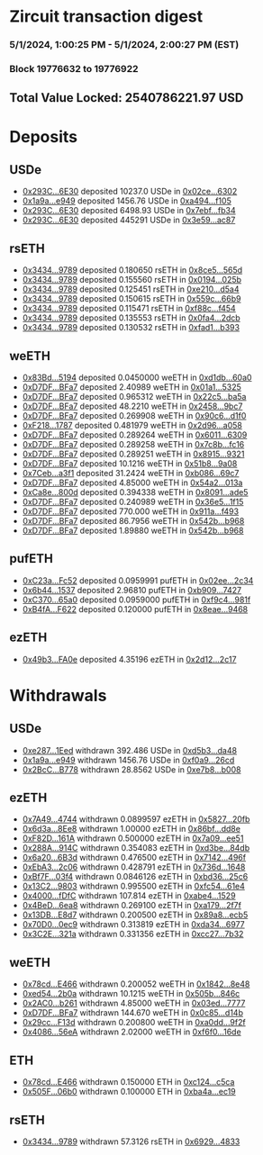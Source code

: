 # Zircuit transaction digest
### 5/1/2024, 1:00:25 PM - 5/1/2024, 2:00:27 PM (EST)
### Block 19776632 to 19776922

## Total Value Locked: 2540786221.97 USD

# Deposits
## USDe
- [0x293C...6E30](https://etherscan.io/address/0x293C6937D8D82e05B01335F7B33FBA0c8e256E30) deposited 10237.0 USDe in [0x02ce...6302](https://etherscan.io/tx/0x293C6937D8D82e05B01335F7B33FBA0c8e256E30)
- [0x1a9a...e949](https://etherscan.io/address/0x1a9aaD659a90876C440a93818a1957F8C522e949) deposited 1456.76 USDe in [0xa494...f105](https://etherscan.io/tx/0x1a9aaD659a90876C440a93818a1957F8C522e949)
- [0x293C...6E30](https://etherscan.io/address/0x293C6937D8D82e05B01335F7B33FBA0c8e256E30) deposited 6498.93 USDe in [0x7ebf...fb34](https://etherscan.io/tx/0x293C6937D8D82e05B01335F7B33FBA0c8e256E30)
- [0x293C...6E30](https://etherscan.io/address/0x293C6937D8D82e05B01335F7B33FBA0c8e256E30) deposited 445291 USDe in [0x3e59...ac87](https://etherscan.io/tx/0x293C6937D8D82e05B01335F7B33FBA0c8e256E30)
## rsETH
- [0x3434...9789](https://etherscan.io/address/0x34349c5569e7B846c3558961552D2202760A9789) deposited 0.180650 rsETH in [0x8ce5...565d](https://etherscan.io/tx/0x34349c5569e7B846c3558961552D2202760A9789)
- [0x3434...9789](https://etherscan.io/address/0x34349c5569e7B846c3558961552D2202760A9789) deposited 0.155560 rsETH in [0x0194...025b](https://etherscan.io/tx/0x34349c5569e7B846c3558961552D2202760A9789)
- [0x3434...9789](https://etherscan.io/address/0x34349c5569e7B846c3558961552D2202760A9789) deposited 0.125451 rsETH in [0xe210...d5a4](https://etherscan.io/tx/0x34349c5569e7B846c3558961552D2202760A9789)
- [0x3434...9789](https://etherscan.io/address/0x34349c5569e7B846c3558961552D2202760A9789) deposited 0.150615 rsETH in [0x559c...66b9](https://etherscan.io/tx/0x34349c5569e7B846c3558961552D2202760A9789)
- [0x3434...9789](https://etherscan.io/address/0x34349c5569e7B846c3558961552D2202760A9789) deposited 0.115471 rsETH in [0xf88c...f454](https://etherscan.io/tx/0x34349c5569e7B846c3558961552D2202760A9789)
- [0x3434...9789](https://etherscan.io/address/0x34349c5569e7B846c3558961552D2202760A9789) deposited 0.135553 rsETH in [0x0fa4...2dcb](https://etherscan.io/tx/0x34349c5569e7B846c3558961552D2202760A9789)
- [0x3434...9789](https://etherscan.io/address/0x34349c5569e7B846c3558961552D2202760A9789) deposited 0.130532 rsETH in [0xfad1...b393](https://etherscan.io/tx/0x34349c5569e7B846c3558961552D2202760A9789)
## weETH
- [0x83Bd...5194](https://etherscan.io/address/0x83Bd8E49895EFA119e056F4042bb9Ad5a6EE5194) deposited 0.0450000 weETH in [0xd1db...60a0](https://etherscan.io/tx/0x83Bd8E49895EFA119e056F4042bb9Ad5a6EE5194)
- [0xD7DF...BFa7](https://etherscan.io/address/0xD7DF7E085214743530afF339aFC420c7c720BFa7) deposited 2.40989 weETH in [0x01a1...5325](https://etherscan.io/tx/0xD7DF7E085214743530afF339aFC420c7c720BFa7)
- [0xD7DF...BFa7](https://etherscan.io/address/0xD7DF7E085214743530afF339aFC420c7c720BFa7) deposited 0.965312 weETH in [0x22c5...ba5a](https://etherscan.io/tx/0xD7DF7E085214743530afF339aFC420c7c720BFa7)
- [0xD7DF...BFa7](https://etherscan.io/address/0xD7DF7E085214743530afF339aFC420c7c720BFa7) deposited 48.2210 weETH in [0x2458...9bc7](https://etherscan.io/tx/0xD7DF7E085214743530afF339aFC420c7c720BFa7)
- [0xD7DF...BFa7](https://etherscan.io/address/0xD7DF7E085214743530afF339aFC420c7c720BFa7) deposited 0.269908 weETH in [0x90c6...d1f0](https://etherscan.io/tx/0xD7DF7E085214743530afF339aFC420c7c720BFa7)
- [0xF218...1787](https://etherscan.io/address/0xF218e9DB5a80F0faB86a7602c9A4f1d28F5f1787) deposited 0.481979 weETH in [0x2d96...a058](https://etherscan.io/tx/0xF218e9DB5a80F0faB86a7602c9A4f1d28F5f1787)
- [0xD7DF...BFa7](https://etherscan.io/address/0xD7DF7E085214743530afF339aFC420c7c720BFa7) deposited 0.289264 weETH in [0x6011...6309](https://etherscan.io/tx/0xD7DF7E085214743530afF339aFC420c7c720BFa7)
- [0xD7DF...BFa7](https://etherscan.io/address/0xD7DF7E085214743530afF339aFC420c7c720BFa7) deposited 0.289258 weETH in [0x7c8b...fc16](https://etherscan.io/tx/0xD7DF7E085214743530afF339aFC420c7c720BFa7)
- [0xD7DF...BFa7](https://etherscan.io/address/0xD7DF7E085214743530afF339aFC420c7c720BFa7) deposited 0.289251 weETH in [0x8915...9321](https://etherscan.io/tx/0xD7DF7E085214743530afF339aFC420c7c720BFa7)
- [0xD7DF...BFa7](https://etherscan.io/address/0xD7DF7E085214743530afF339aFC420c7c720BFa7) deposited 10.1216 weETH in [0x51b8...9a08](https://etherscan.io/tx/0xD7DF7E085214743530afF339aFC420c7c720BFa7)
- [0x7Ceb...a3f1](https://etherscan.io/address/0x7Ceb48222fE2D703d2a9Ea93768576CA78ECa3f1) deposited 31.2424 weETH in [0xb086...69c7](https://etherscan.io/tx/0x7Ceb48222fE2D703d2a9Ea93768576CA78ECa3f1)
- [0xD7DF...BFa7](https://etherscan.io/address/0xD7DF7E085214743530afF339aFC420c7c720BFa7) deposited 4.85000 weETH in [0x54a2...013a](https://etherscan.io/tx/0xD7DF7E085214743530afF339aFC420c7c720BFa7)
- [0xCa8e...800d](https://etherscan.io/address/0xCa8e1ABddFC8bC818c231eC2669D8f0f7559800d) deposited 0.394338 weETH in [0x8091...ade5](https://etherscan.io/tx/0xCa8e1ABddFC8bC818c231eC2669D8f0f7559800d)
- [0xD7DF...BFa7](https://etherscan.io/address/0xD7DF7E085214743530afF339aFC420c7c720BFa7) deposited 0.240989 weETH in [0x36e5...1f15](https://etherscan.io/tx/0xD7DF7E085214743530afF339aFC420c7c720BFa7)
- [0xD7DF...BFa7](https://etherscan.io/address/0xD7DF7E085214743530afF339aFC420c7c720BFa7) deposited 770.000 weETH in [0x911a...f493](https://etherscan.io/tx/0xD7DF7E085214743530afF339aFC420c7c720BFa7)
- [0xD7DF...BFa7](https://etherscan.io/address/0xD7DF7E085214743530afF339aFC420c7c720BFa7) deposited 86.7956 weETH in [0x542b...b968](https://etherscan.io/tx/0xD7DF7E085214743530afF339aFC420c7c720BFa7)
- [0xD7DF...BFa7](https://etherscan.io/address/0xD7DF7E085214743530afF339aFC420c7c720BFa7) deposited 1.89880 weETH in [0x542b...b968](https://etherscan.io/tx/0xD7DF7E085214743530afF339aFC420c7c720BFa7)
## pufETH
- [0xC23a...Fc52](https://etherscan.io/address/0xC23a2Bc59b3861114A83bA77377b3a523C27Fc52) deposited 0.0959991 pufETH in [0x02ee...2c34](https://etherscan.io/tx/0xC23a2Bc59b3861114A83bA77377b3a523C27Fc52)
- [0x6b44...1537](https://etherscan.io/address/0x6b44Df90C07C4316A12DD0cAc2d73DD94C4E1537) deposited 2.96810 pufETH in [0xb909...7427](https://etherscan.io/tx/0x6b44Df90C07C4316A12DD0cAc2d73DD94C4E1537)
- [0xC370...65a0](https://etherscan.io/address/0xC37080c08EcB568938F6C8CD774A3200D07965a0) deposited 0.0959000 pufETH in [0xf9c4...981f](https://etherscan.io/tx/0xC37080c08EcB568938F6C8CD774A3200D07965a0)
- [0xB4fA...F622](https://etherscan.io/address/0xB4fA878f282Df64c86B1EF214a746120FE18F622) deposited 0.120000 pufETH in [0x8eae...9468](https://etherscan.io/tx/0xB4fA878f282Df64c86B1EF214a746120FE18F622)
## ezETH
- [0x49b3...FA0e](https://etherscan.io/address/0x49b32786bEb46e88925d1A57457481fBDD8AFA0e) deposited 4.35196 ezETH in [0x2d12...2c17](https://etherscan.io/tx/0x49b32786bEb46e88925d1A57457481fBDD8AFA0e)
# Withdrawals
## USDe
- [0xe287...1Eed](https://etherscan.io/address/0xe28759F3988ad07C0C809207CC85Df7D18271Eed) withdrawn 392.486 USDe in [0xd5b3...da48](https://etherscan.io/tx/0xe28759F3988ad07C0C809207CC85Df7D18271Eed)
- [0x1a9a...e949](https://etherscan.io/address/0x1a9aaD659a90876C440a93818a1957F8C522e949) withdrawn 1456.76 USDe in [0xf0a9...26cd](https://etherscan.io/tx/0x1a9aaD659a90876C440a93818a1957F8C522e949)
- [0x2BcC...B778](https://etherscan.io/address/0x2BcC1d48ddA92B0B4fCDb99edEBC08d5Aa10B778) withdrawn 28.8562 USDe in [0xe7b8...b008](https://etherscan.io/tx/0x2BcC1d48ddA92B0B4fCDb99edEBC08d5Aa10B778)
## ezETH
- [0x7A49...4744](https://etherscan.io/address/0x7A493Be5c2ce014cD049Bf178a1ac0Db1B434744) withdrawn 0.0899597 ezETH in [0x5827...20fb](https://etherscan.io/tx/0x7A493Be5c2ce014cD049Bf178a1ac0Db1B434744)
- [0x6d3a...8Ee8](https://etherscan.io/address/0x6d3a55F6f2923F1e00Ba0a3e611D98AdEAaC8Ee8) withdrawn 1.00000 ezETH in [0x86bf...dd8e](https://etherscan.io/tx/0x6d3a55F6f2923F1e00Ba0a3e611D98AdEAaC8Ee8)
- [0xF82D...161A](https://etherscan.io/address/0xF82DC3d18cE6EB1333B65d4f84d64A761250161A) withdrawn 0.500000 ezETH in [0x7a09...ee51](https://etherscan.io/tx/0xF82DC3d18cE6EB1333B65d4f84d64A761250161A)
- [0x288A...914C](https://etherscan.io/address/0x288AC81DF0F7d1041b8792cEd77C427BEE42914C) withdrawn 0.354083 ezETH in [0xd3be...84db](https://etherscan.io/tx/0x288AC81DF0F7d1041b8792cEd77C427BEE42914C)
- [0x6a20...6B3d](https://etherscan.io/address/0x6a20b9A3E284657abc8da34465Fe6f34AEFd6B3d) withdrawn 0.476500 ezETH in [0x7142...496f](https://etherscan.io/tx/0x6a20b9A3E284657abc8da34465Fe6f34AEFd6B3d)
- [0xEbA3...2c06](https://etherscan.io/address/0xEbA3626cBff1762435564DaA64bE9cB5d3e32c06) withdrawn 0.428791 ezETH in [0x736d...1648](https://etherscan.io/tx/0xEbA3626cBff1762435564DaA64bE9cB5d3e32c06)
- [0xBf7F...03f4](https://etherscan.io/address/0xBf7Fa865a50f1ce04E80fB1E72E1Ed5CEd6803f4) withdrawn 0.0846126 ezETH in [0xbd36...25c6](https://etherscan.io/tx/0xBf7Fa865a50f1ce04E80fB1E72E1Ed5CEd6803f4)
- [0x13C2...9803](https://etherscan.io/address/0x13C2080c869019f618562A53fA1dc205aD669803) withdrawn 0.995500 ezETH in [0xfc54...61e4](https://etherscan.io/tx/0x13C2080c869019f618562A53fA1dc205aD669803)
- [0x4000...fDfC](https://etherscan.io/address/0x4000a54663c606d8211243c7c6b5B6FFdA3bfDfC) withdrawn 107.814 ezETH in [0xabe4...1529](https://etherscan.io/tx/0x4000a54663c606d8211243c7c6b5B6FFdA3bfDfC)
- [0x4BeD...6ea8](https://etherscan.io/address/0x4BeDF2cF04F43E6BF9B2C8102D094d32374A6ea8) withdrawn 0.269100 ezETH in [0xa179...2f7f](https://etherscan.io/tx/0x4BeDF2cF04F43E6BF9B2C8102D094d32374A6ea8)
- [0x13DB...E8d7](https://etherscan.io/address/0x13DBdAeaB74FB5d43387c07beB020D0A6258E8d7) withdrawn 0.200500 ezETH in [0x89a8...ecb5](https://etherscan.io/tx/0x13DBdAeaB74FB5d43387c07beB020D0A6258E8d7)
- [0x70D0...0ec9](https://etherscan.io/address/0x70D0a8b9Aed7DbD1ebDCE37185fCbCc5A1d20ec9) withdrawn 0.313819 ezETH in [0xda34...6977](https://etherscan.io/tx/0x70D0a8b9Aed7DbD1ebDCE37185fCbCc5A1d20ec9)
- [0x3C2E...321a](https://etherscan.io/address/0x3C2E82c4724A1c493906ce4AA1557A671f46321a) withdrawn 0.331356 ezETH in [0xcc27...7b32](https://etherscan.io/tx/0x3C2E82c4724A1c493906ce4AA1557A671f46321a)
## weETH
- [0x78cd...E466](https://etherscan.io/address/0x78cd70A6C31118a643B5E0dAA7cFdC7108dEE466) withdrawn 0.200052 weETH in [0x1842...8e48](https://etherscan.io/tx/0x78cd70A6C31118a643B5E0dAA7cFdC7108dEE466)
- [0xed54...2b0a](https://etherscan.io/address/0xed547776687bED75197CdfF619923353d35D2b0a) withdrawn 10.1215 weETH in [0x505b...846c](https://etherscan.io/tx/0xed547776687bED75197CdfF619923353d35D2b0a)
- [0x2AC0...b261](https://etherscan.io/address/0x2AC00afCfB01bD4C03B0486694554B6CcDAab261) withdrawn 4.85000 weETH in [0x03ed...7777](https://etherscan.io/tx/0x2AC00afCfB01bD4C03B0486694554B6CcDAab261)
- [0xD7DF...BFa7](https://etherscan.io/address/0xD7DF7E085214743530afF339aFC420c7c720BFa7) withdrawn 144.670 weETH in [0x0c85...d14b](https://etherscan.io/tx/0xD7DF7E085214743530afF339aFC420c7c720BFa7)
- [0x29cc...F13d](https://etherscan.io/address/0x29cc090f7b9f46331e85C10133949e0e55d1F13d) withdrawn 0.200800 weETH in [0xa0dd...9f2f](https://etherscan.io/tx/0x29cc090f7b9f46331e85C10133949e0e55d1F13d)
- [0x4086...56eA](https://etherscan.io/address/0x4086f688855dcAe061e7f68fc181566FFfa856eA) withdrawn 2.02000 weETH in [0xf6f0...16de](https://etherscan.io/tx/0x4086f688855dcAe061e7f68fc181566FFfa856eA)
## ETH
- [0x78cd...E466](https://etherscan.io/address/0x78cd70A6C31118a643B5E0dAA7cFdC7108dEE466) withdrawn 0.150000 ETH in [0xc124...c5ca](https://etherscan.io/tx/0x78cd70A6C31118a643B5E0dAA7cFdC7108dEE466)
- [0x505F...06b0](https://etherscan.io/address/0x505F74E110f18A0bD7036e6A2D3E104E7a9406b0) withdrawn 0.100000 ETH in [0xba4a...ec19](https://etherscan.io/tx/0x505F74E110f18A0bD7036e6A2D3E104E7a9406b0)
## rsETH
- [0x3434...9789](https://etherscan.io/address/0x34349c5569e7B846c3558961552D2202760A9789) withdrawn 57.3126 rsETH in [0x6929...4833](https://etherscan.io/tx/0x34349c5569e7B846c3558961552D2202760A9789)

